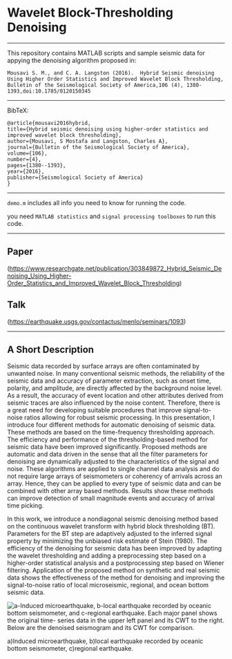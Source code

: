 # Wavelet Block-Thresholding Denoising   
-------------------------------------------

This repository contains MATLAB scripts and sample seismic data for appying the denoising algorithm proposed in:

`Mousavi S. M., and C. A. Langston (2016). 
 Hybrid Seismic denoising Using Higher Order Statistics and Improved Wavelet Block Thresholding, 
 Bulletin of the Seismological Society of America,106 (4), 1380-1393,doi:10.1785/0120150345`

------------------------------------------- 

BibTeX:

    @article{mousavi2016hybrid,
    title={Hybrid seismic denoising using higher-order statistics and improved wavelet block thresholding},
    author={Mousavi, S Mostafa and Langston, Charles A},
    journal={Bulletin of the Seismological Society of America},
    volume={106},
    number={4},
    pages={1380--1393},
    year={2016},
    publisher={Seismological Society of America}
    }

------------------------------------------- 

`demo.m` includes all info you need to know for running the code. 

you need `MATLAB statistics` and `signal processing toolboxes` to run this code.

------------------------------------------- 

## Paper
(https://www.researchgate.net/publication/303849872_Hybrid_Seismic_Denoising_Using_Higher-Order_Statistics_and_Improved_Wavelet_Block_Thresholding)

## Talk 
(https://earthquake.usgs.gov/contactus/menlo/seminars/1093)

----------------------------------------------------------------------------------

## A Short Description 
Seismic data recorded by surface arrays are often contaminated by unwanted noise. In many conventional seismic methods, 
the reliability of the seismic data and accuracy of parameter extraction, such as onset time, polarity, and amplitude, 
are directly affected by the background noise level. As a result, the accuracy of event location and other attributes 
derived from seismic traces are also influenced by the noise content. Therefore, there is a great need for developing 
suitable procedures that improve signal-to-noise ratios allowing for robust seismic processing. In this presentation, 
I introduce four different methods for automatic denoising of seismic data. These methods are based on the time-frequency 
thresholding approach. The efficiency and performance of the thresholding-based method for seismic data have been improved 
significantly. Proposed methods are automatic and data driven in the sense that all the filter parameters for denoising are 
dynamically adjusted to the characteristics of the signal and noise. These algorithms are applied to single channel data 
analysis and do not require large arrays of seismometers or coherency of arrivals across an array. Hence, they can be applied
to every type of seismic data and can be combined with other array based methods. Results show these methods can improve 
detection of small magnitude events and accuracy of arrival time picking.

In this work, we introduce a nondiagonal seismic denoising method based on the continuous wavelet transform with hybrid block thresholding (BT). Parameters for the BT step are adaptively adjusted to the inferred signal property by minimizing the unbiased risk estimate of Stein (1980). The efficiency of the denoising for seismic data has been improved by adapting the wavelet thresholding and adding a preprocessing step based on a higher-order statistical analysis and a postprocessing step based on Wiener filtering. Application of the proposed method on synthetic and real seismic data shows the effectiveness of the method for denoising and improving the signal-to-noise ratio of local microseismic, regional, and ocean bottom seismic data.

![a-Induced microearthquake, b-local earthquake recorded by oceanic bottom seismometer, and c-regional earthquake. 
Each major panel shows the original time- series data in the upper left panel and its CWT to the right. Below are
the denoised seismogram and its CWT for comparison.](Fig.png)

a)Induced microearthquake, 
b)local earthquake recorded by oceanic bottom seismometer, 
c)regional earthquake. 


